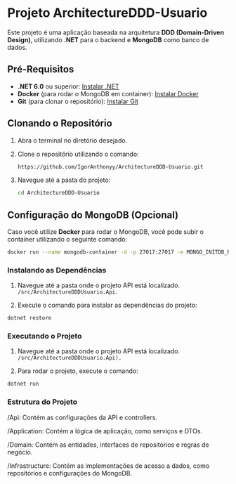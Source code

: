 # Projeto ArchitectureDDD-Usuario

Este projeto é uma aplicação baseada na arquitetura **DDD (Domain-Driven Design)**, utilizando **.NET** para o backend e **MongoDB** como banco de dados.

## Pré-Requisitos

- **.NET 6.0** ou superior: [Instalar .NET](https://dotnet.microsoft.com/download)
- **Docker** (para rodar o MongoDB em container): [Instalar Docker](https://docs.docker.com/get-docker/)
- **Git** (para clonar o repositório): [Instalar Git](https://git-scm.com/downloads)

## Clonando o Repositório

1. Abra o terminal no diretório desejado.
2. Clone o repositório utilizando o comando:

    ```bash
    https://github.com/IgorAnthonyy/ArchitectureDDD-Usuario.git
    ```

3. Navegue até a pasta do projeto:

    ```bash
    cd ArchitectureDDD-Usuario
    ```

## Configuração do MongoDB (Opcional)

Caso você utilize **Docker** para rodar o MongoDB, você pode subir o container utilizando o seguinte comando:

```bash
docker run --name mongodb-container -d -p 27017:27017 -e MONGO_INITDB_ROOT_USERNAME=admin -e MONGO_INITDB_ROOT_PASSWORD=admin mongo
```
### Instalando as Dependências

1. Navegue até a pasta onde o projeto API está localizado. ```/src/ArchitectureDDDUsuario.Api.```

2. Execute o comando para instalar as dependências do projeto:
```bash
dotnet restore
```
### Executando o Projeto

1. Navegue até a pasta onde o projeto API está localizado. ```/src/ArchitectureDDDUsuario.Api).```

2. Para rodar o projeto, execute o comando:

```bash
dotnet run
```

### Estrutura do Projeto
/Api: Contém as configurações da API e controllers.

/Application: Contém a lógica de aplicação, como serviços e DTOs.

/Domain: Contém as entidades, interfaces de repositórios e regras de negócio.

/Infrastructure: Contém as implementações de acesso a dados, como repositórios e configurações do MongoDB.